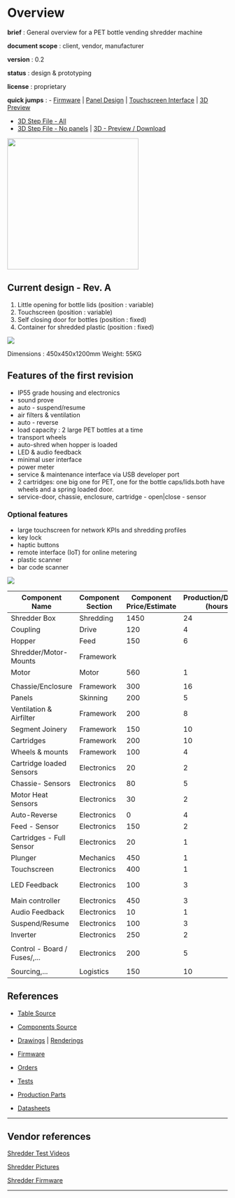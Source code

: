# Overview

**brief** : General overview for a PET bottle vending shredder machine

**document scope** : client, vendor, manufacturer

**version** : 0.2

**status** : design & prototyping

**license** : proprietary

**quick jumps** : - [Firmware](https://github.com/plastic-hub/firmware/tree/asterix/shredder-extrusion/firmware-next) | [Panel Design](./media/DemoRevA.pdf) | [Touchscreen Interface](./hmi) | [3D Preview](https://a360.co/33VksZy)

- [3D Step File - All](./cad/Asterix-All_final.STEP)
- [3D Step File - No panels](Asterix-All_final-no_panels_or_supports.STEP) | [3D - Preview / Download](https://a360.co/2w6kilw)

<img width="300px" src="./media/no_panels.JPG">

## Current design - Rev. A

1. Little opening for bottle lids (position : variable)
2. Touchscreen (position : variable)
3. Self closing door for bottles (position : fixed)
4. Container for shredded plastic (position : fixed)

![](./media/previewRevA_legend.png)

Dimensions : 450x450x1200mm
Weight: 55KG

## Features of the first revision

* IP55 grade housing and electronics
* sound prove
* auto - suspend/resume
* air filters & ventilation
* auto - reverse
* load capacity : 2 large PET bottles at a time
* transport wheels
* auto-shred when hopper is loaded
* LED & audio feedback
* minimal user interface
* power meter
* service & maintenance interface via USB developer port
* 2 cartridges: one big one for PET, one for the bottle caps/lids.both have wheels and a spring loaded door.
* service-door, chassie, enclosure, cartridge - open|close - sensor

### Optional features

* large touchscreen for network KPIs and shredding profiles
* key lock
* haptic buttons
* remote interface (IoT) for online metering
* plastic scanner
* bar code scanner

![](./draft.png)

|  **Component Name** | **Component Section** | **Component Price/Estimate** | **Production/Duration (hours)** | **Design/Prototyping-Duration (hours)** | **Status** | **Risk** |
| --- | --- | --- | --- | --- | --- | --- |
|  Shredder Box | Shredding | 1450 | 24 | 12 | Solved |  |
|  Coupling | Drive | 120 | 4 | 10 | Removed |  |
|  Hopper | Feed | 150 | 6 | 16 | Done |  |
|  Shredder/Motor-Mounts | Framework |  |  |  | Solved |  |
|  Motor | Motor | 560 | 1 | 2 | Solved |  |
|   |  |  |  |  |  |  |
|  Chassie/Enclosure | Framework | 300 | 16 | 24 | Design |  |
|  Panels | Skinning | 200 | 5 | 10 | Solved |  |
|  Ventilation & Airfilter | Framework | 200 | 8 | 16 | Design |  |
|  Segment Joinery | Framework | 150 | 10 | 16 | Solved | Middle |
|  Cartridges | Framework | 200 | 10 | 10 | Design |  |
|  Wheels & mounts | Framework | 100 | 4 | 1 | Design | Middle |
|  Cartridge loaded Sensors | Electronics | 20 | 2 | 1 | Solved |  |
|  Chassie- Sensors | Electronics | 80 | 5 | 10 | Solved |  |
|  Motor Heat Sensors | Electronics | 30 | 2 | 2 | Solved |  |
|  Auto-Reverse | Electronics | 0 | 4 | 2 | Done |  |
|  Feed - Sensor | Electronics | 150 | 2 | 2 | Done |  |
|  Cartridges - Full Sensor | Electronics | 20 | 1 |  | Solved |  |
|  Plunger  | Mechanics | 450 | 1 |  | Testing |  |
|  Touchscreen  | Electronics | 400 | 1 |  | Testing |  |
|  LED Feedback | Electronics | 100 | 3 | 5 | Not tested |  |
|  Main controller | Electronics | 450 | 3 | 5 | Done |  |
|  Audio Feedback | Electronics | 10 | 1 | 1 | Testing |  |
|  Suspend/Resume | Electronics | 100 | 3 | 10 | Done |  |
|  Inverter | Electronics | 250 | 2 | 1 | Done |  |
|   |  |  |  |  |  |  |
|  Control - Board / Fuses/,... | Electronics | 200 | 5 | 1 | Solved |  |
|   |  |  |  |  |  |  |
|  Sourcing,... | Logistics | 150 | 10 |  |  |  |


## References



- [Table Source](https://docs.google.com/spreadsheets/d/1SPyHnEtUMeZ_hL9212lvQF86MP4abl22_4R1H0gXtW0/edit#gid=0)

- [Components Source](https://docs.google.com/spreadsheets/d/1SPyHnEtUMeZ_hL9212lvQF86MP4abl22_4R1H0gXtW0/edit#gid=150475076&range=A1)

- [Drawings](src/components/) | [Renderings](src/renderings)

- [Firmware](https://github.com/plastic-hub/firmware/tree/asterix/shredder-extrusion/firmware-next)

- [Orders](src/orders)

- [Tests](src/tests)

- [Production Parts](src/production)

- [Datasheets](./datasheets)


<hr/>

## Vendor references

[Shredder Test Videos](https://www.morrentrading.com/shredder-s/basis-shredderblok-am2018-200<br/>https://www.morrentrading.com/movies)

[Shredder Pictures](https://www.morrentrading.com/shredder-s/basis-shredderblok-am2018-20)

[Shredder Firmware](https://github.com/plastic-hub/firmware/blob/master/shredder-extrusion/README.md)

<hr/>

